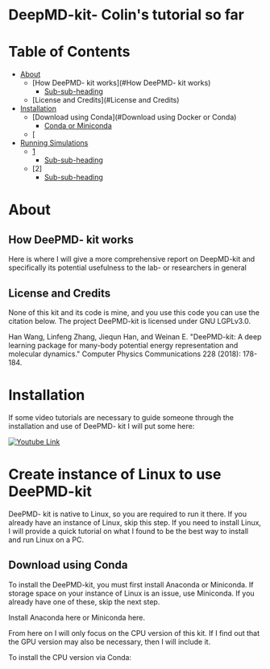 # DeepMD-kit- Colin's tutorial so far

# Table of Contents
- [About](#About)
  * [How DeePMD- kit works](#How DeePMD- kit works)
    + [Sub-sub-heading](#sub-sub-heading)
  * [License and Credits](#License and Credits)
- [Installation](#Installation)
  * [Download using Conda](#Download using Docker or Conda)
    + [Conda or Miniconda](#Miniconda)
  * [
- [Running Simulations](#heading-2)
  * [1](#sub-heading-2)
    + [Sub-sub-heading](#sub-sub-heading-2)
  * [2]
    + [Sub-sub-heading](#sub-sub-heading-3)
  
# About
<!-- toc -->

## How DeePMD- kit works

Here is where I will give a more comprehensive report on DeepMD-kit and specifically its potential usefulness to the lab- or researchers in general

## License and Credits
None of this kit and its code is mine, and you use this code you can use the citation below. The project DeePMD-kit is licensed under GNU LGPLv3.0.

Han Wang, Linfeng Zhang, Jiequn Han, and Weinan E. "DeePMD-kit: A deep learning package for many-body potential energy representation and molecular dynamics." Computer Physics Communications 228 (2018): 178-184.


# Installation

If some video tutorials are necessary to guide someone through the installation and use of DeePMD- kit I will put some here:

[![Youtube Link](http://img.youtube.com/vi/E-Yi_3pVUow&t=1s/0.jpg)](https://www.youtube.com/watch?v=E-Yi_3pVUow&t=1s)

# Create instance of Linux to use DeePMD-kit 

DeePMD- kit is native to Linux, so you are required to run it there. If you already have an instance of Linux, skip this step. If you need to install Linux, I will provide a quick tutorial on what I found to be the best way to install and run Linux on a PC.

## Download using Conda

To install the DeePMD-kit, you must first install Anaconda or Miniconda. If storage space on your instance of Linux is an issue, use Miniconda. If you already have one of these, skip the next step. 

Install Anaconda here or Miniconda here. 

From here on I will only focus on the CPU version of this kit. If I find out that the GPU version may also be necessary, then I will include it. 

To install the CPU version via Conda: 


## 











